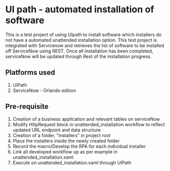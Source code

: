 # UI path - automated installation of software
This is a test project of using UIpath to install software which installers do not have a automated unattended installation option. This test project is integrated with Servicenow and retrieves the list of software to be installed off ServiceNow using REST. Once all installation has been completed, serviceNow will be updated through Rest of the installation progress.

## Platforms used
1. UiPath 
2. ServiceNow - Orlando edition

## Pre-requisite
1. Creation of a business application and relevant tables on serviceNow
2. Modify HttpRequest block in unattended_installation workflow to reflect updated URL endpoint and data structure
3. Creation of a folder, "installers" in project root
4. Place the installers inside the newly created folder
5. Record the macro/Develop the RPA for each individual installer
6. Link all developed workflow up as per example in unattended_installation.xaml
7. Execute on unattended_installation.xaml through UIPath
